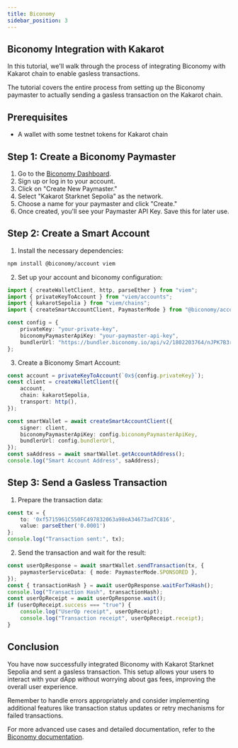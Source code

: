 ```yaml
---
title: Biconomy
sidebar_position: 3
---
```


## Biconomy Integration with Kakarot 

In this tutorial, we'll walk through the process of integrating Biconomy with Kakarot chain to enable gasless transactions. 

The tutorial covers the entire process from setting up the Biconomy paymaster to actually sending a gasless transaction on the Kakarot chain.

## Prerequisites

- A wallet with some testnet tokens for Kakarot chain

## Step 1: Create a Biconomy Paymaster

1. Go to the [Biconomy Dashboard](https://dashboard.biconomy.io/).
2. Sign up or log in to your account.
3. Click on "Create New Paymaster."
4. Select "Kakarot Starknet Sepolia" as the network.
5. Choose a name for your paymaster and click "Create."
6. Once created, you'll see your Paymaster API Key. Save this for later use.

## Step 2: Create a Smart Account

1. Install the necessary dependencies:

```bash
npm install @biconomy/account viem
```

2. Set up your account and biconomy configuration:

```typescript
import { createWalletClient, http, parseEther } from "viem";
import { privateKeyToAccount } from "viem/accounts";
import { kakarotSepolia } from "viem/chains";
import { createSmartAccountClient, PaymasterMode } from "@biconomy/account";

const config = {
    privateKey: "your-private-key",
    biconomyPaymasterApiKey: "your-paymaster-api-key",
    bundlerUrl: "https://bundler.biconomy.io/api/v2/1802203764/nJPK7B3ru.dd7f7861-190d-41bd-af80-6877f74b8f44",
};
```

3. Create a Biconomy Smart Account:

```typescript
const account = privateKeyToAccount(`0x${config.privateKey}`);
const client = createWalletClient({
    account,
    chain: kakarotSepolia,
    transport: http(),
});

const smartWallet = await createSmartAccountClient({
    signer: client,
    biconomyPaymasterApiKey: config.biconomyPaymasterApiKey,
    bundlerUrl: config.bundlerUrl,
});
const saAddress = await smartWallet.getAccountAddress();
console.log("Smart Account Address", saAddress);
```

## Step 3: Send a Gasless Transaction

1. Prepare the transaction data:

```typescript
const tx = {
    to: '0xf5715961C550FC497832063a98eA34673ad7C816',
    value: parseEther('0.0001')
};
console.log("Transaction sent:", tx);
```
2. Send the transaction and wait for the result:

```typescript
const userOpResponse = await smartWallet.sendTransaction(tx, {
    paymasterServiceData: { mode: PaymasterMode.SPONSORED },
});
const { transactionHash } = await userOpResponse.waitForTxHash();
console.log("Transaction Hash", transactionHash);
const userOpReceipt = await userOpResponse.wait();
if (userOpReceipt.success === "true") {
    console.log("UserOp receipt", userOpReceipt);
    console.log("Transaction receipt", userOpReceipt.receipt);
}
```

## Conclusion

You have now successfully integrated Biconomy with Kakarot Starknet Sepolia and sent a gasless transaction. This setup allows your users to interact with your dApp without worrying about gas fees, improving the overall user experience.

Remember to handle errors appropriately and consider implementing additional features like transaction status updates or retry mechanisms for failed transactions.

For more advanced use cases and detailed documentation, refer to the [Biconomy documentation](https://docs.biconomy.io/).